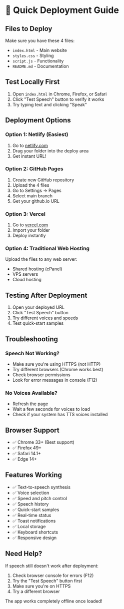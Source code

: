 # 🚀 Quick Deployment Guide

## Files to Deploy
Make sure you have these 4 files:
- `index.html` - Main website
- `styles.css` - Styling 
- `script.js` - Functionality
- `README.md` - Documentation

## Test Locally First
1. Open `index.html` in Chrome, Firefox, or Safari
2. Click "Test Speech" button to verify it works
3. Try typing text and clicking "Speak"

## Deployment Options

### Option 1: Netlify (Easiest)
1. Go to [netlify.com](https://netlify.com)
2. Drag your folder into the deploy area
3. Get instant URL!

### Option 2: GitHub Pages
1. Create new GitHub repository
2. Upload the 4 files
3. Go to Settings → Pages
4. Select main branch
5. Get your github.io URL

### Option 3: Vercel
1. Go to [vercel.com](https://vercel.com)
2. Import your folder
3. Deploy instantly

### Option 4: Traditional Web Hosting
Upload the files to any web server:
- Shared hosting (cPanel)
- VPS servers
- Cloud hosting

## Testing After Deployment
1. Open your deployed URL
2. Click "Test Speech" button
3. Try different voices and speeds
4. Test quick-start samples

## Troubleshooting

### Speech Not Working?
- Make sure you're using HTTPS (not HTTP)
- Try different browsers (Chrome works best)
- Check browser permissions
- Look for error messages in console (F12)

### No Voices Available?
- Refresh the page
- Wait a few seconds for voices to load
- Check if your system has TTS voices installed

## Browser Support
- ✅ Chrome 33+ (Best support)
- ✅ Firefox 49+
- ✅ Safari 14.1+ 
- ✅ Edge 14+

## Features Working
- ✅ Text-to-speech synthesis
- ✅ Voice selection
- ✅ Speed and pitch control
- ✅ Speech history
- ✅ Quick-start samples
- ✅ Real-time status
- ✅ Toast notifications
- ✅ Local storage
- ✅ Keyboard shortcuts
- ✅ Responsive design

## Need Help?
If speech still doesn't work after deployment:
1. Check browser console for errors (F12)
2. Try the "Test Speech" button first
3. Make sure you're on HTTPS
4. Try a different browser

The app works completely offline once loaded!